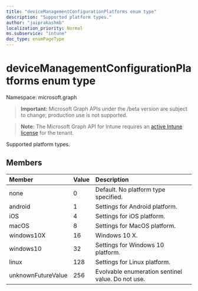 ```yaml
---
title: "deviceManagementConfigurationPlatforms enum type"
description: "Supported platform types."
author: "jaiprakashmb"
localization_priority: Normal
ms.subservice: "intune"
doc_type: enumPageType
---
```


# deviceManagementConfigurationPlatforms enum type

Namespace: microsoft.graph
> **Important:** Microsoft Graph APIs under the /beta version are subject to change; production use is not supported.

> **Note:** The Microsoft Graph API for Intune requires an [active Intune license](https://go.microsoft.com/fwlink/?linkid=839381) for the tenant.


Supported platform types.

## Members
|Member|Value|Description|
|:---|:---|:---|
|none|0|Default. No platform type specified.|
|android|1|Settings for Android platform.|
|iOS|4|Settings for iOS platform.|
|macOS|8|Settings for MacOS platform.|
|windows10X|16|Windows 10 X.|
|windows10|32|Settings for Windows 10 platform.|
|linux|128|Settings for Linux platform.|
|unknownFutureValue|256|Evolvable enumeration sentinel value. Do not use.|
